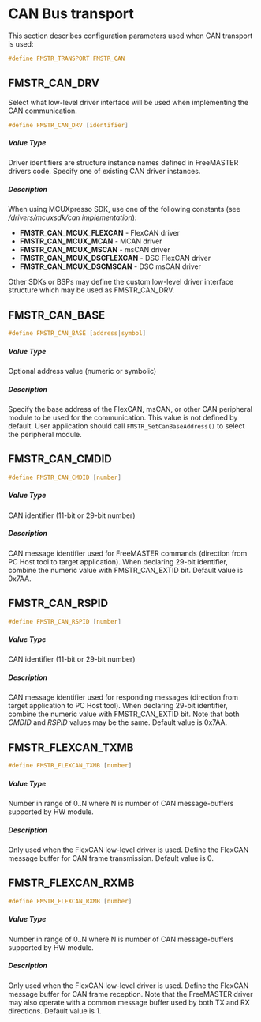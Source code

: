 # CAN Bus transport

This section describes configuration parameters used when CAN transport is used:

```c
#define FMSTR_TRANSPORT FMSTR_CAN
```

## FMSTR_CAN_DRV

Select what low-level driver interface will be used when implementing the CAN communication.

```c
#define FMSTR_CAN_DRV [identifier]
```

##### Value Type

Driver identifiers are structure instance names defined in FreeMASTER drivers code. Specify
one of existing CAN driver instances.

##### Description

When using MCUXpresso SDK, use one of the following constants (see */drivers/mcuxsdk/can implementation*):
 - **FMSTR_CAN_MCUX_FLEXCAN** - FlexCAN driver
 - **FMSTR_CAN_MCUX_MCAN** - MCAN driver
 - **FMSTR_CAN_MCUX_MSCAN** - msCAN driver
 - **FMSTR_CAN_MCUX_DSCFLEXCAN** - DSC FlexCAN driver
 - **FMSTR_CAN_MCUX_DSCMSCAN** - DSC msCAN driver
 
Other SDKs or BSPs may define the custom low-level driver interface structure which may be used as FMSTR_CAN_DRV.


## FMSTR_CAN_BASE

```c
#define FMSTR_CAN_BASE [address|symbol]
```

##### Value Type

Optional address value (numeric or symbolic)

##### Description

Specify the base address of the FlexCAN, msCAN, or other CAN peripheral module to be used for the communication.
This value is not defined by default. User application should call `FMSTR_SetCanBaseAddress()` to select the peripheral module.


## FMSTR_CAN_CMDID

```c
#define FMSTR_CAN_CMDID [number]
```

##### Value Type

CAN identifier (11-bit or 29-bit number)

##### Description

CAN message identifier used for FreeMASTER commands (direction from PC Host tool to target application).
When declaring 29-bit identifier, combine the numeric value with FMSTR_CAN_EXTID bit.
Default value is 0x7AA.


## FMSTR_CAN_RSPID

```c
#define FMSTR_CAN_RSPID [number]
```

##### Value Type

CAN identifier (11-bit or 29-bit number)

##### Description

CAN message identifier used for responding messages (direction from target application to PC Host tool).
When declaring 29-bit identifier, combine the numeric value with FMSTR_CAN_EXTID bit. 
Note that both *CMDID* and *RSPID* values may be the same.
Default value is 0x7AA.


## FMSTR_FLEXCAN_TXMB

```c
#define FMSTR_FLEXCAN_TXMB [number]
```

##### Value Type

Number in range of 0..N where N is number of CAN message-buffers supported by HW module.

##### Description

Only used when the FlexCAN low-level driver is used. Define the FlexCAN message buffer for CAN frame transmission.
Default value is 0.


## FMSTR_FLEXCAN_RXMB

```c
#define FMSTR_FLEXCAN_RXMB [number]
```

##### Value Type

Number in range of 0..N where N is number of CAN message-buffers supported by HW module.

##### Description

Only used when the FlexCAN low-level driver is used. Define the FlexCAN message buffer for CAN frame reception.
Note that the FreeMASTER driver may also operate with a common message buffer used by both TX and RX directions.
Default value is 1.
